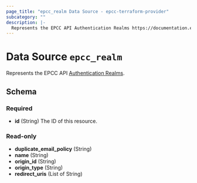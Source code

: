 ```yaml
---
page_title: "epcc_realm Data Source - epcc-terraform-provider"
subcategory: ""
description: |-
  Represents the EPCC API Authentication Realms https://documentation.elasticpath.com/commerce-cloud/docs/api/single-sign-on/authentication-realms/index.html.
---
```


# Data Source `epcc_realm`

Represents the EPCC API [Authentication Realms](https://documentation.elasticpath.com/commerce-cloud/docs/api/single-sign-on/authentication-realms/index.html).



## Schema

### Required

- **id** (String) The ID of this resource.

### Read-only

- **duplicate_email_policy** (String)
- **name** (String)
- **origin_id** (String)
- **origin_type** (String)
- **redirect_uris** (List of String)


